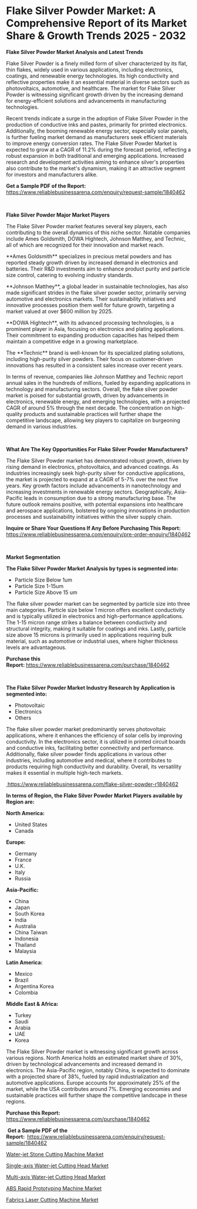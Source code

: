 <p><h1>Flake Silver Powder Market: A Comprehensive Report of its Market Share & Growth Trends 2025 - 2032</h1></p><p><strong>Flake Silver Powder Market Analysis and Latest Trends</strong></p>
<p><p>Flake Silver Powder is a finely milled form of silver characterized by its flat, thin flakes, widely used in various applications, including electronics, coatings, and renewable energy technologies. Its high conductivity and reflective properties make it an essential material in diverse sectors such as photovoltaics, automotive, and healthcare. The market for Flake Silver Powder is witnessing significant growth driven by the increasing demand for energy-efficient solutions and advancements in manufacturing technologies.</p><p>Recent trends indicate a surge in the adoption of Flake Silver Powder in the production of conductive inks and pastes, primarily for printed electronics. Additionally, the booming renewable energy sector, especially solar panels, is further fueling market demand as manufacturers seek efficient materials to improve energy conversion rates. The Flake Silver Powder Market is expected to grow at a CAGR of 11.2% during the forecast period, reflecting a robust expansion in both traditional and emerging applications. Increased research and development activities aiming to enhance silver's properties also contribute to the market's dynamism, making it an attractive segment for investors and manufacturers alike.</p></p>
<p><strong>Get a Sample PDF of the Report:&nbsp;</strong> <a href="https://www.reliablebusinessarena.com/enquiry/request-sample/1840462?utm_campaign=2933&utm_medium=2&utm_source=Github&utm_content=ia&utm_term=03042025&utm_id=flake-silver-powder">https://www.reliablebusinessarena.com/enquiry/request-sample/1840462</a></p>
<p>&nbsp;</p>
<p><strong>Flake Silver Powder Major Market Players</strong></p>
<p><p>The Flake Silver Powder market features several key players, each contributing to the overall dynamics of this niche sector. Notable companies include Ames Goldsmith, DOWA Hightech, Johnson Matthey, and Technic, all of which are recognized for their innovation and market reach.</p><p>**Ames Goldsmith** specializes in precious metal powders and has reported steady growth driven by increased demand in electronics and batteries. Their R&D investments aim to enhance product purity and particle size control, catering to evolving industry standards.</p><p>**Johnson Matthey**, a global leader in sustainable technologies, has also made significant strides in the flake silver powder sector, primarily serving automotive and electronics markets. Their sustainability initiatives and innovative processes position them well for future growth, targeting a market valued at over $600 million by 2025.</p><p>**DOWA Hightech**, with its advanced processing technologies, is a prominent player in Asia, focusing on electronics and plating applications. Their commitment to expanding production capacities has helped them maintain a competitive edge in a growing marketplace.</p><p>The **Technic** brand is well-known for its specialized plating solutions, including high-purity silver powders. Their focus on customer-driven innovations has resulted in a consistent sales increase over recent years.</p><p>In terms of revenue, companies like Johnson Matthey and Technic report annual sales in the hundreds of millions, fueled by expanding applications in technology and manufacturing sectors. Overall, the flake silver powder market is poised for substantial growth, driven by advancements in electronics, renewable energy, and emerging technologies, with a projected CAGR of around 5% through the next decade. The concentration on high-quality products and sustainable practices will further shape the competitive landscape, allowing key players to capitalize on burgeoning demand in various industries.</p></p>
<p>&nbsp;</p>
<p><strong>What Are The Key Opportunities For Flake Silver Powder Manufacturers?</strong></p>
<p><p>The Flake Silver Powder market has demonstrated robust growth, driven by rising demand in electronics, photovoltaics, and advanced coatings. As industries increasingly seek high-purity silver for conductive applications, the market is projected to expand at a CAGR of 5-7% over the next five years. Key growth factors include advancements in nanotechnology and increasing investments in renewable energy sectors. Geographically, Asia-Pacific leads in consumption due to a strong manufacturing base. The future outlook remains positive, with potential expansions into healthcare and aerospace applications, bolstered by ongoing innovations in production processes and sustainability initiatives within the silver supply chain.</p></p>
<p><strong>Inquire or Share Your Questions If Any Before Purchasing This Report:</strong> <a href="https://www.reliablebusinessarena.com/enquiry/pre-order-enquiry/1840462?utm_campaign=2933&utm_medium=2&utm_source=Github&utm_content=ia&utm_term=03042025&utm_id=flake-silver-powder">https://www.reliablebusinessarena.com/enquiry/pre-order-enquiry/1840462</a></p>
<p>&nbsp;</p>
<p><strong>Market Segmentation</strong></p>
<p><strong>The Flake Silver Powder Market Analysis by types is segmented into:</strong></p>
<p><ul><li>Particle Size Below 1um</li><li>Particle Size 1-15um</li><li>Particle Size Above 15 um</li></ul></p>
<p><p>The flake silver powder market can be segmented by particle size into three main categories. Particle size below 1 micron offers excellent conductivity and is typically utilized in electronics and high-performance applications. The 1-15 micron range strikes a balance between conductivity and structural integrity, making it suitable for coatings and inks. Lastly, particle size above 15 microns is primarily used in applications requiring bulk material, such as automotive or industrial uses, where higher thickness levels are advantageous.</p></p>
<p><strong>Purchase this Report:&nbsp;</strong><a href="https://www.reliablebusinessarena.com/purchase/1840462?utm_campaign=2933&utm_medium=2&utm_source=Github&utm_content=ia&utm_term=03042025&utm_id=flake-silver-powder">https://www.reliablebusinessarena.com/purchase/1840462</a></p>
<p>&nbsp;</p>
<p><strong>The Flake Silver Powder Market Industry Research by Application is segmented into:</strong></p>
<p><ul><li>Photovoltaic</li><li>Electronics</li><li>Others</li></ul></p>
<p><p>The flake silver powder market predominantly serves photovoltaic applications, where it enhances the efficiency of solar cells by improving conductivity. In the electronics sector, it is utilized in printed circuit boards and conductive inks, facilitating better connectivity and performance. Additionally, flake silver powder finds applications in various other industries, including automotive and medical, where it contributes to products requiring high conductivity and durability. Overall, its versatility makes it essential in multiple high-tech markets.</p></p>
<p><a href="https://www.reliablebusinessarena.com/flake-silver-powder-r1840462?utm_campaign=2933&utm_medium=2&utm_source=Github&utm_content=ia&utm_term=03042025&utm_id=flake-silver-powder">&nbsp;https://www.reliablebusinessarena.com/flake-silver-powder-r1840462</a></p>
<p><strong>In terms of Region, the Flake Silver Powder Market Players available by Region are:</strong></p>
<p>
    <p> <strong> North America: </strong>
        <ul>
            <li>United States</li>
            <li>Canada</li>
        </ul>
        </p> 
    <p> <strong> Europe: </strong>
        <ul>
            <li>Germany</li>
            <li>France</li>
            <li>U.K.</li>
            <li>Italy</li>
            <li>Russia</li>
        </ul>
        </p> 
    <p> <strong> Asia-Pacific: </strong>
        <ul>
            <li>China</li>
            <li>Japan</li>
            <li>South Korea</li>
            <li>India</li>
            <li>Australia</li>
            <li>China Taiwan</li>
            <li>Indonesia</li>
            <li>Thailand</li>
            <li>Malaysia</li>
        </ul>
        </p> 
    <p> <strong> Latin America: </strong>
        <ul>
            <li>Mexico</li>
            <li>Brazil</li>
            <li>Argentina Korea</li>
            <li>Colombia</li>
        </ul>
        </p> 
    <p> <strong> Middle East & Africa: </strong>
        <ul>
            <li>Turkey</li>
            <li>Saudi</li>
            <li>Arabia</li>
            <li>UAE</li>
            <li>Korea</li>
        </ul>
    </p>
    </p>
<p><p>The Flake Silver Powder market is witnessing significant growth across various regions. North America holds an estimated market share of 30%, driven by technological advancements and increased demand in electronics. The Asia-Pacific region, notably China, is expected to dominate with a projected share of 38%, fueled by rapid industrialization and automotive applications. Europe accounts for approximately 25% of the market, while the USA contributes around 7%. Emerging economies and sustainable practices will further shape the competitive landscape in these regions.</p></p>
<p><strong>Purchase this Report: </strong><a href="https://www.reliablebusinessarena.com/purchase/1840462?utm_campaign=2933&utm_medium=2&utm_source=Github&utm_content=ia&utm_term=03042025&utm_id=flake-silver-powder">https://www.reliablebusinessarena.com/purchase/1840462</a></p>
<p>&nbsp;<strong>Get a Sample PDF of the Report:&nbsp;&nbsp;</strong><a href="https://www.reliablebusinessarena.com/enquiry/request-sample/1840462?utm_campaign=2933&utm_medium=2&utm_source=Github&utm_content=ia&utm_term=03042025&utm_id=flake-silver-powder">https://www.reliablebusinessarena.com/enquiry/request-sample/1840462</a></p>
<p><strong></strong></p>
<p><p><a href="https://www.linkedin.com/pulse/global-water-jet-stone-cutting-machine-market-analysis-xi6te?utm_campaign=2933&utm_medium=2&utm_source=Github&utm_content=ia&utm_term=03042025&utm_id=flake-silver-powder">Water-jet Stone Cutting Machine Market</a></p><p><a href="https://www.linkedin.com/pulse/finding-growth-prospectsaided-through-single-axis-water-jet-ilvse?utm_campaign=2933&utm_medium=2&utm_source=Github&utm_content=ia&utm_term=03042025&utm_id=flake-silver-powder">Single-axis Water-jet Cutting Head Market</a></p><p><a href="https://www.linkedin.com/pulse/multi-axis-water-jet-cutting-head-market-expected-grow-71-02qyf?utm_campaign=2933&utm_medium=2&utm_source=Github&utm_content=ia&utm_term=03042025&utm_id=flake-silver-powder">Multi-axis Water-jet Cutting Head Market</a></p><p><a href="https://www.linkedin.com/pulse/forecasts-abs-rapid-prototyping-machine-market-anticipated-144-3g2ye?utm_campaign=2933&utm_medium=2&utm_source=Github&utm_content=ia&utm_term=03042025&utm_id=flake-silver-powder">ABS Rapid Prototyping Machine Market</a></p><p><a href="https://www.linkedin.com/pulse/fabrics-laser-cutting-machine-markets-path-64-cagr-2025-2032-eetle?utm_campaign=2933&utm_medium=2&utm_source=Github&utm_content=ia&utm_term=03042025&utm_id=flake-silver-powder">Fabrics Laser Cutting Machine Market</a></p></p>